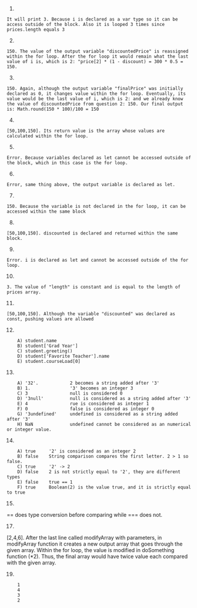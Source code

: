 1. 
```
It will print 3. Because i is declared as a var type so it can be access outside of the block. Also it is looped 3 times since prices.length equals 3
```
2. 
```
150. The value of the output variable "discountedPrice" is reassigned within the for loop. After the for loop it would remain what the last value of i is, which is 2: "price[2] * (1 - discount) = 300 * 0.5 = 150.
```

3. 
```
150. Again, although the output variable "finalPrice" was initially declared as 0, it changes value within the for loop. Eventually, its value would be the last value of i, which is 2: and we already know the value of discountedPrice from question 2: 150. Our final output is: Math.round(150 * 100)/100 = 150
```

4. 
```
[50,100,150]. Its return value is the array whose values are calculated within the for loop.
```

5. 
```
Error. Because variables declared as let cannot be accessed outside of the block, which in this case is the for loop. 
```

6. 
```
Error, same thing above, the output variable is declared as let.
```

7. 
```
150. Because the variable is not declared in the for loop, it can be accessed within the same block
```

8. 
```
[50,100,150]. discounted is declared and returned within the same block.
```


9. 
```
Error. i is declared as let and cannot be accessed outside of the for loop.
```

10. 
```
3. The value of "length" is constant and is equal to the length of prices array.
```

11. 
```
[50,100,150]. Although the variable "discounted" was declared as const, pushing values are allowed
```

12. 
```
    A) student.name
    B) student['Grad Year']
    C) student.greeting()
    D) student['Favorite Teacher'].name
    E) student.courseLoad[0]
```

13. 
```
    A) '32'.            2 becomes a string added after '3'
    B) 1.               '3' becomes an integer 3 
    C) 3                null is considered 0
    D) '3null'          null is considered as a string added after '3'
    E) 4                rue is considered as integer 1
    F) 0                false is considered as integer 0
    G) '3undefined'     undefined is considered as a string added after '3'
    H) NaN              undefined cannot be considered as an numerical or integer value.
```

14. 
```
    A) true     '2' is considered as an integer 2
    B) false    String comparison compares the first letter. 2 > 1 so false.
    C) true     '2' -> 2
    D) false    2 is not strictly equal to '2', they are different types
    E) false    true == 1
    F) true     Boolean(2) is the value true, and it is strictly equal to true
```

15. 

== does type conversion before comparing while === does not.


17.    

[2,4,6]. After the last line called modifyArray with parameters, in modifyArray function it creates a new output array that goes through the given array. Within the for loop, the value is modified in doSomething function (*2). Thus, the final array would have twice value each compared with the given array.


19. 
```
    1
    4
    3
    2   
```